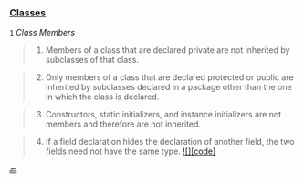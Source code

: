 ### [Classes](https://docs.oracle.com/javase/specs/jls/se8/html/jls-8.html "Java Language Specification. Chapter 8. Classes") ###

<a name="a1"></a>

`1` *Class Members*

>1. Members of a class that are declared private are not inherited by subclasses of that class.

>2. Only members of a class that are declared protected or public are inherited by subclasses declared in a package other than the one in which the class is declared.

>3. Constructors, static initializers, and instance initializers are not members and therefore are not inherited.

>4. If a field declaration hides the declaration of another field, the two fields need not have the same type.
    <a href="Test1.java" title="Test1.java">![][code]</a>


[:back:](readme.md#readme)